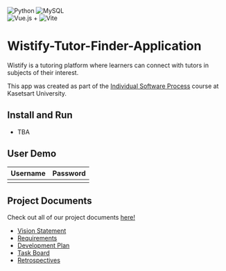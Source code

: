 ![Python](https://img.shields.io/badge/python-3670A0?style=for-the-badge&logo=python&logoColor=ffdd54) ![MySQL](https://img.shields.io/badge/mysql-%2300f.svg?style=for-the-badge&logo=mysql&logoColor=white)
<br>
![Vue.js](https://img.shields.io/badge/vuejs-%2335495e.svg?style=for-the-badge&logo=vuedotjs&logoColor=%234FC08D) + ![Vite](https://img.shields.io/badge/vite-%23646CFF.svg?style=for-the-badge&logo=vite&logoColor=white)

# Wistify-Tutor-Finder-Application

Wistify is a tutoring platform where learners can connect with tutors in subjects of their interest.

This app was created as part of the [Individual Software Process](
https://cpske.github.io/ISP) course at Kasetsart University.

## Install and Run

- TBA

## User Demo

| Username  | Password        |
|-----------|-----------------|
|      |  |

## Project Documents

Check out all of our project documents [here!](../../wiki/Home)

- [Vision Statement](../../wiki/Vision%20Statement)
- [Requirements](../../wiki/Requirements)
- [Development Plan](../../wiki/Development-Plan)
- [Task Board]([../../wiki/Task-Board](https://github.com/users/Tharunthorn/projects/6)https://github.com/users/Tharunthorn/projects/6)
- [Retrospectives](../../wiki/Retrospectives)


